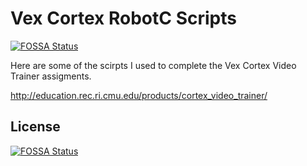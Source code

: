 # Vex Cortex RobotC Scripts
[![FOSSA Status](https://app.fossa.io/api/projects/git%2Bgithub.com%2FMarcWoodyard%2FVex-Cortex-RobotC-Scripts.svg?type=shield)](https://app.fossa.io/projects/git%2Bgithub.com%2FMarcWoodyard%2FVex-Cortex-RobotC-Scripts?ref=badge_shield)


Here are some of the scirpts I used to complete the Vex Cortex Video Trainer assigments. 

http://education.rec.ri.cmu.edu/products/cortex_video_trainer/


## License
[![FOSSA Status](https://app.fossa.io/api/projects/git%2Bgithub.com%2FMarcWoodyard%2FVex-Cortex-RobotC-Scripts.svg?type=large)](https://app.fossa.io/projects/git%2Bgithub.com%2FMarcWoodyard%2FVex-Cortex-RobotC-Scripts?ref=badge_large)